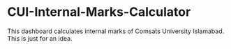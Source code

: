 # CUI-Internal-Marks-Calculator
This dashboard calculates internal marks of Comsats University Islamabad. This is just for an idea.
